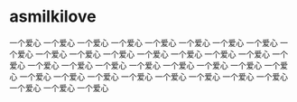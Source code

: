 # asmilkilove
一个爱心
一个爱心
一个爱心
一个爱心
一个爱心
一个爱心
一个爱心
一个爱心
一个爱心
一个爱心
一个爱心
一个爱心
一个爱心
一个爱心
一个爱心
一个爱心
一个爱心
一个爱心
一个爱心
一个爱心
一个爱心
一个爱心
一个爱心
一个爱心
一个爱心
一个爱心
一个爱心
一个爱心
一个爱心
一个爱心
一个爱心
一个爱心
一个爱心
一个爱心
一个爱心
一个爱心

